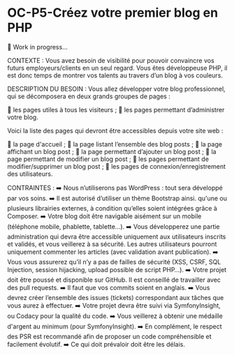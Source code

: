 # OC-P5-Créez votre premier blog en PHP
🚧 Work in progress...

CONTEXTE :
Vous avez besoin de visibilité pour pouvoir convaincre vos futurs employeurs/clients en un seul regard. 
Vous êtes développeuse PHP, il est donc temps de montrer vos talents au travers d’un blog à vos couleurs.

DESCRIPTION DU BESOIN :
Vous allez développer votre blog professionnel, qui se décomposera en deux grands groupes de pages :

👥 les pages utiles à tous les visiteurs ;
👤 les pages permettant d’administrer votre blog.

Voici la liste des pages qui devront être accessibles depuis votre site web :

📄 la page d'accueil ;
📄 la page listant l’ensemble des blog posts ;
📄 la page affichant un blog post ;
📄 la page permettant d’ajouter un blog post ;
📄 la page permettant de modifier un blog post ;
📑 les pages permettant de modifier/supprimer un blog post ;
📑 les pages de connexion/enregistrement des utilisateurs.


CONTRAINTES :
➡️ Nous n’utiliserons pas WordPress : tout sera développé par vos soins. 
➡️ Il est autorisé d’utiliser un thème Bootstrap ainsi. qu'une ou plusieurs librairies externes, 
à condition qu’elles soient intégrées grâce à Composer.
➡️ Votre blog doit être navigable aisément sur un mobile (téléphone mobile, phablette, tablette…). 
➡️ Vous développerez une partie administration qui devra être accessible uniquement aux utilisateurs inscrits et validés,
et vous veillerez à sa sécurité. Les autres utilisateurs pourront uniquement commenter les articles (avec validation avant publication).
➡️ Vous vous assurerez qu’il n’y a pas de failles de sécurité 
(XSS, CSRF, SQL Injection, session hijacking, upload possible de script PHP…).
➡️ Votre projet doit être poussé et disponible sur GitHub. Il est conseillé de travailler avec des pull requests. 
➡️ Il faut que vos commits soient en anglais.
➡️ Vous devrez créer l’ensemble des issues (tickets) correspondant aux tâches que vous aurez à effectuer.
➡️ Votre projet devra être suivi via SymfonyInsight, ou Codacy pour la qualité du code. 
➡️ Vous veillerez à obtenir une médaille d'argent au minimum (pour SymfonyInsight). 
➡️ En complément, le respect des PSR est recommandé afin de proposer un code compréhensible et facilement évolutif.
➡️ Ce qui doit prévaloir doit être les délais.